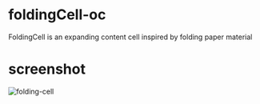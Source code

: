 # foldingCell-oc
FoldingCell is an expanding content cell inspired by folding paper material

# screenshot

![folding-cell](folding-cell.gif)